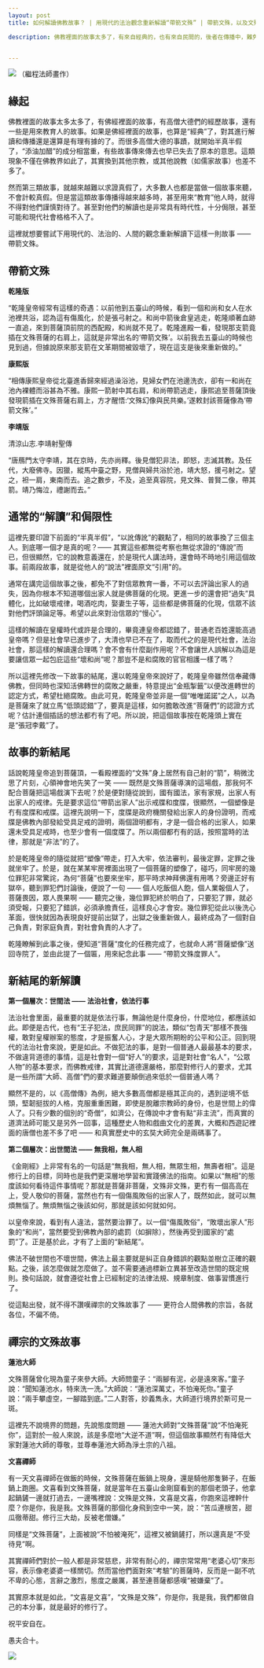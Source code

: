 ```yaml
---
layout: post
title: 如何解讀佛教故事？ | 用現代的法治觀念重新解讀“帶箭文殊” | 帶箭文殊，以及文殊和蓮池、文喜的故事

description: 佛教裡面的故事太多了，有來自經典的，也有來自民間的，後者在傳播中，難免有添油加醋，以訛傳訛的情況，甚至解讀也和現代社會格格不入，本文嘗試以帶箭文殊這個故事為例，改了結尾並重新做了解讀，希望可以讓這類故事更加人間化、現代化和法制化。


---
```


![](../images/2023-02-19-10-27-43.png)
（繼程法師畫作）

## 緣起

佛教裡面的故事太多太多了，有佛經裡面的故事，有高僧大德們的經歷故事，還有一些是用來教育人的故事。如果是佛經裡面的故事，也算是“經典”了，對其進行解讀和傳播還是還算是有理有據的了。而很多高僧大德的事蹟，就開始半真半假了，“添油加醋”的成分相當重，有些故事傳來傳去也早已失去了原本的意思。這類現象不僅在佛教界如此了，其實換到其他宗教，或其他說教（如儒家故事）也差不多了。

然而第三類故事，就越來越難以求證真假了，大多數人也都是當做一個故事來聽，不會計較真假。但是當這類故事傳播得越來越多時，甚至用來“教育”他人時，就得不得對他們謹慎對待了。甚至對他們的解讀也是非常具有時代性，十分侷限，甚至可能和現代社會格格不入了。

這裡就想要嘗試下用現代的、法治的、人間的觀念重新解讀下這樣一則故事 —— 帶箭文殊。
​
## 帶箭文殊

**乾隆版**

“乾隆皇帝經常有這樣的奇遇：以前他到五臺山的時候，看到一個和尚和女人在水池裡共浴，認為這有傷風化，於是張弓射之。和尚中箭後倉皇逃走，乾隆順著血跡一直追，來到菩薩頂前院的西配殿，和尚就不見了。乾隆進殿一看，發現那支箭竟插在文殊菩薩的右肩上，這就是非常出名的‘帶箭文殊’。以前我去五臺山的時候也見到過，但據說原來那支箭在文革期間被毀壞了，現在這支是後來重新做的。”

**康熙版**

“相傳康熙皇帝從北臺進香歸來經過澡浴池，見婦女們在池邊洗衣，卻有一和尚在池內裸體而浴甚為不雅。康熙一箭射中其右肩，和尚帶箭逃走，康熙追至菩薩頂後發現箭插在文殊菩薩右肩上，方才醒悟:‘文殊幻像與民共樂。’遂敕封該菩薩像為‘帶箭文殊’。”

**李靖版**

清涼山志.李靖射聖傳

“唐鴈門太守李靖，其在京時，先亦尚釋。後見僧犯非法，即怒，志滅其教。及任代，大廢佛寺。因獵，縱馬中臺之野，見僧與婦共浴於池，靖大怒，援弓射之。望之，袒一肩，東南而去。追之數步，不及，追至真容院，見文殊、普賢二像，帶其箭。靖乃悔泣，禮謝而去。”

## 通常的“解讀”和侷限性

這裡先要印證下前面的“半真半假”，“以訛傳訛”的觀點了，相同的故事換了三個主人。到底哪一個才是真的呢？—— 其實這些都無從考察也無從求證的“傳說”而已，但很顯然，它的說教意義還在，於是現代人講法時，還會時不時地引用這個故事。前兩段故事，就是從他人的“說法”裡面原文“引用"的。

通常在講完這個故事之後，都免不了對信眾教育一番，不可以去評論出家人的過失，因為你根本不知道哪個出家人就是佛菩薩的化現。更進一步的還會把“過失”具體化，比如破壞戒律，喝酒吃肉，娶妻生子等，這些都是佛菩薩的化現，信眾不該對他們評頭論足等。希望以此來對治信眾的“慢心”。

這樣的解讀在皇權時代或許是合理的，畢竟連皇帝都認錯了，普通老百姓還能高過皇帝嗎？但是社會早已進步了，大清也早已不在了，取而代之的是現代社會，法治社會，那這樣的解讀還合理嗎？會不會有什麼副作用呢？不會讓世人誤解以為這是要讓信眾一起包庇這些“壞和尚”呢？那豈不是和腐敗的官官相護一樣了嗎？

所以這裡先修改一下故事的結尾，還以乾隆皇帝來說好了，乾隆皇帝雖然信奉藏傳佛教，但同時也深知活佛轉世的腐敗之嚴重，特意提出“金瓶掣籤”以便改進轉世的認定方式，希望杜絕腐敗。由此可見，乾隆皇帝並非是一個“唯唯諾諾”之人，以為是菩薩來了就立馬“低頭認錯”了，要真是這樣，如何膽敢改進“菩薩們”的認證方式呢？估計連個插話的想法都冇有了吧。所以說，把這個故事按在乾隆頭上實在是“張冠李戴”了。

## 故事的新結尾

話說乾隆皇帝追到菩薩頂，一看殿裡面的“文殊”身上居然有自己射的“箭”，稍微沈思了片刻，心領神會地先笑了一笑 —— 既然是文殊菩薩導演的這場戲，那我何不配合菩薩把這場戲演下去呢？於是便對隨從說到，國有國法，家有家規，出家人有出家人的戒律。先是要求這位“帶箭出家人”出示戒牒和度牒，很顯然，一個塑像是冇有度牒和戒牒。這裡先說明一下，度牒是政府機關發給出家人的身份證明，而戒牒是佛教內部發給受具足戒的證明，兩個證明都有，才是一個合格的出家人，如果還未受具足戒時，也至少會有一個度牒了。所以兩個都冇有的話，按照當時的法律，那就是“非法”的了。

於是乾隆皇帝的隨從就把“塑像”帶走，打入大牢，依法審判，最後定罪，定罪之後就坐牢了。於是，就在某某牢房裡面出現了一個菩薩的塑像了，碰巧，同牢房的幾位罪犯非常驚詫，為何“菩薩”也要來坐牢，那平時求神拜佛還有用嗎？旁邊正好有獄卒，聽到罪犯們討論後，便說了一句 —— 個人吃飯個人飽，個人業報個人了，菩薩畏因，眾人畏果啊 —— 聽完之後，幾位罪犯終於明白了，只要犯了罪，就必須受報，只要犯了錯誤，必須承擔責任，這樣良心才會安。幾位罪犯從此以後洗心革面，很快就因為表現良好提前出獄了，出獄之後重新做人，最終成為了一個對自己負責，對家庭負責，對社會負責的人才了。

乾隆瞭解到此事之後，便知道“菩薩”度化的任務完成了，也就命人將“菩薩塑像”送回寺院了，並由此提了一個匾，用來紀念此事 —— “帶箭文殊度罪人”。

## 新結尾的新解讀

**第一個層次：世間法 —— 法治社會，依法行事**

法治社會里面，最重要的就是依法行事，無論他是什麼身份，什麼地位，都應該如此。即便是古代，也有“王子犯法，庶民同罪”的說法，類似“包青天”那樣不畏強權，敢對皇權辦案的態度，才是振奮人心，才是大眾所期盼的公平和公正。回到現代的法治社會來說，更是如此。不做犯法的事，是對一個普通人最最基本的要求，不做違背道德的事情，這是社會對一個“好人”的要求，這是對社會“名人”，“公眾人物”的基本要求，而佛教戒律，其實比道德還嚴格，那麼對修行人的要求，尤其是一些所謂“大師、高僧”們的要求難道要顛倒過來低於一個普通人嗎？

顯然不是的，以《高僧傳》為例，絕大多數高僧都是極其正向的，遇到逆境不低頭，堅韌挺拔的人格，克服重重困難，即使是脫離宗教師的身份，也是世間上的偉人了。只有少數的個別的“奇僧”，如濟公，在傳說中才會有點“非主流”，而真實的道濟法師可能又是另外一回事，這種歷史人物和戲曲文化的差異，大概和西遊記裡面的唐僧也差不多了吧 —— 和真實歷史中的玄奘大師完全是兩碼事了。

**第二個層次：出世間法 —— 無我相，無人相**

《金剛經》上非常有名的一句話是“無我相，無人相，無眾生相，無壽者相”。這是修行上的目標，同時也是我們更深層地學習和實踐佛法的指南。如果以“無相”的態度該如何看待這件事情呢？那就是菩薩非菩薩，文殊非文殊，更冇有一個高高在上，受人敬仰的菩薩，當然也冇有一個傷風敗俗的出家人了，既然如此，就可以無煩無惱了。無煩無惱之後該如何，那就是該如何就如何。

以皇帝來說，看到有人違法，當然要治罪了。以一個“傷風敗俗”，“敗壞出家人”形象的“和尚”，當然要受到佛教內部的處罰（如摒除），然後再受到國家的“處罰”了。正是基於此，才有了上面的“新結尾”。

佛法不破世間也不壞世間，佛法上最主要就是糾正自身錯誤的觀點並樹立正確的觀點。之後，該怎麼做就怎麼做了。並不需要通過標新立異甚至改造世間的既定規則。換句話說，就會遵從社會上已經制定的法律法規、規章制度、做事習慣進行了。

從這點出發，就不得不讚嘆禪宗的文殊故事了 —— 更符合人間佛教的宗旨，各就各位，不偏不倚。

## 禪宗的文殊故事

**蓮池大師**

文殊菩薩曾化現為童子來參大師。大師問童子：“兩腳有泥，必是遠來客。”童子說：“聞知蓮池水，特來洗一洗。”大師說：“蓮池深萬丈，不怕淹死你。”童子說：“兩手攀虛空，一腳踏到底。”二人對答，妙義雋永，大師道行境界於斯可見一斑。

這裡先不說境界的問題，先說態度問題 —— 蓮池大師對“文殊菩薩”說“不怕淹死你”，這對於一般人來說，該是多麼地“大逆不道”啊，但這個故事顯然冇有降低大家對蓮池大師的尊敬，並尊奉蓮池大師為淨土宗的八祖。

**文喜禪師**

有一天文喜禪師在做飯的時候，文殊菩薩在飯鍋上現身，還是騎他那隻獅子，在飯鍋上跑圈。文喜看到文殊菩薩，就是當年在五臺山金剛窟看到的那個老頭子，他拿起鍋鏟一邊就打過去，一邊嘴裡說：文殊是文殊，文喜是文喜，你跑來這裡幹什麼？你是你，我是我。文殊菩薩的那個化身飛到空中一笑，說：“苦瓜連根苦，甜瓜徹蒂甜。修行三大劫，反被老僧嫌。”

同樣是“文殊菩薩”，上面被說“不怕被淹死”，這裡又被鍋鏟打，所以還真是“不受待見”啊。

其實禪師們對於一般人都是非常慈悲，非常有耐心的，禪宗常常用“老婆心切”來形容，表示像老婆婆一樣關切。然而當他們面對來“考驗”的菩薩時，反而是一副不吭不卑的心態，言辭之激烈，態度之嚴厲，甚至連菩薩都感嘆“被嫌棄”了。

其實原本就是如此，“文喜是文喜”，“文殊是文殊”，你是你，我是我，我們都做自己的本分事，就是最好的修行了。

祝平安自在。

愚夫合十。

![](../images/signature.png)
